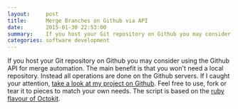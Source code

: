 ```yaml
---
layout:     post
title:      Merge Branches on Github via API
date:       2015-01-30 22:53:00
summary:    If you host your Git repository on Github you may consider using the Github API for automation.
categories: software development
---
```


If you host your Git repository on Github you may consider using the Github API for merge automation. The main benefit is that you won't need a local repository. Instead all operations are done on the Github servers. If I caught your attention, [take a look at my project on Github](https://github.com/thorbenegberts/github-api-merge-script). Feel free to use, fork or tear it to pieces to match your own needs. The script is based on the [ruby flavour of Octokit](https://github.com/octokit/octokit.rb).